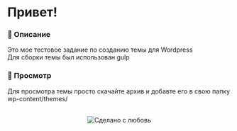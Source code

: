 # Привет!

### 📜 Описание  
Это мое тестовое задание по созданию темы для Wordpress
<br>
Для сборки темы был использован gulp

### 📸 Просмотр
Для просмотра темы просто скачайте архив и добавте его в свою папку wp-content/themes/

<br> 
<div align="center">
    <img src="https://img.shields.io/badge/%D0%A1%D0%B4%D0%B5%D0%BB%D0%B0%D0%BD%D0%BE%20%D1%81-%F0%9F%96%A4-red.svg?longCache=true&style=for-the-badge&colorA=000&colorB=fedcba"
      alt="Сделано с любовь" />
</div>
